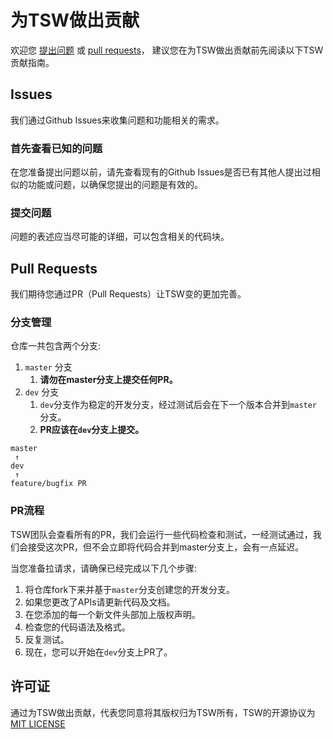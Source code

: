 # 为TSW做出贡献
欢迎您 [提出问题](https://github.com/Tencent/TSW/issues) 或 [pull requests](https://github.com/Tencent/TSW/pulls)， 建议您在为TSW做出贡献前先阅读以下TSW贡献指南。 

## Issues
我们通过Github Issues来收集问题和功能相关的需求。

### 首先查看已知的问题
在您准备提出问题以前，请先查看现有的Github Issues是否已有其他人提出过相似的功能或问题，以确保您提出的问题是有效的。

### 提交问题
问题的表述应当尽可能的详细，可以包含相关的代码块。

## Pull Requests
我们期待您通过PR（Pull Requests）让TSW变的更加完善。

### 分支管理
仓库一共包含两个分支:

1. `master` 分支
	1. **请勿在master分支上提交任何PR。**
2. `dev` 分支
	1. `dev`分支作为稳定的开发分支，经过测试后会在下一个版本合并到`master`分支。
	2. **PR应该在`dev`分支上提交。**


```
master
 ↑
dev   
 ↑ 
feature/bugfix PR
```  

### PR流程
TSW团队会查看所有的PR，我们会运行一些代码检查和测试，一经测试通过，我们会接受这次PR，但不会立即将代码合并到master分支上，会有一点延迟。

当您准备拉请求，请确保已经完成以下几个步骤:

1. 将仓库fork下来并基于`master`分支创建您的开发分支。
2. 如果您更改了APIs请更新代码及文档。
3. 在您添加的每一个新文件头部加上版权声明。
4. 检查您的代码语法及格式。
5. 反复测试。
6. 现在，您可以开始在`dev`分支上PR了。

## 许可证
通过为TSW做出贡献，代表您同意将其版权归为TSW所有，TSW的开源协议为[MIT LICENSE](https://github.com/Tencent/TSW/blob/master/LICENSE)